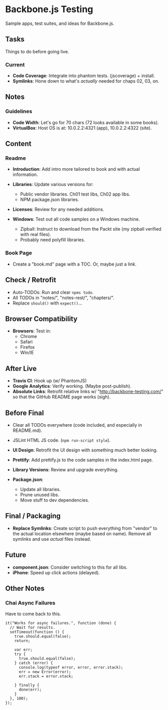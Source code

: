 # Backbone.js Testing
Sample apps, test suites, and ideas for Backbone.js.

## Tasks
Things to do before going live.

### Current
* **Code Coverage**: Integrate into phantom tests. (jscoverage) + install.
* **Symlinks**: Hone down to what's *actually* needed for chaps 02, 03, on.


## Notes
### Guidelines
* **Code Width**: Let's go for 70 chars (72 looks available in some books).
* **VirtualBox**: Host OS is at: 10.0.2.2:4321 (app), 10.0.2.2:4322 (site).


## Content
### Readme
* **Introduction**: Add intro more tailored to book and with actual
  information.

* **Libraries**: Update various versions for:
  * Public vendor libraries. Ch01 test libs, Ch02 app libs.
  * NPM package.json libraries.

* **Licenses**: Review for any needed additions.

* **Windows**: Test out all code samples on a Windows machine.
  * Zipball: Instruct to download from the Packt site (my zipball
    verified with real files).
  * Probably need polyfill libraries.

### Book Page
* Create a "book.md" page with a TOC. Or, maybe just a link.


## Check / Retrofit
* Auto-TODOs: Run and clear `npms todo`.
* All TODOs in "notes/", "notes-rest/", "chapters/".
* Replace `should()` with `expect()`...


## Browser Compatibility
* **Browsers**: Test in:
  * Chrome
  * Safari
  * Firefox
  * Win/IE


## After Live
* **Travis CI**: Hook up (w/ PhantomJS)
* **Google Analytics**: Verify working. (Maybe post-publish).
* **Absolute Links**: Retrofit relative links w/ "http://backbone-testing.com/"
  so that the GitHub README page works (sigh).

## Before Final
* Clear all TODOs everywhere (code included, and especially in README.md).
* JSLint HTML JS code. (`npm run-script style`).

* **UI Design**: Retrofit the UI design with something much better looking.
* **Prettify**: Add prettify.js to the code samples in the index.html page.

* **Library Versions**: Review and upgrade everything.

* **Package.json**:
  * Update all libraries.
  * Prune unused libs.
  * Move stuff to dev dependencies.


## Final / Packaging
* **Replace Symlinks**: Create script to push everything from "vendor"
  to the actual location elsewhere (maybe based on name). Remove all
  symlinks and use *actual* files instead.


## Future
* **component.json**: Consider switching to this for all libs.
* **iPhone**: Speed up click actions (delayed).

## Other Notes

### Chai Async Failures
Have to come back to this.

    it("Works for async failures.", function (done) {
      // Wait for results.
      setTimeout(function () {
        true.should.equal(false);
        return;

        var err;
        try {
          true.should.equal(false);
        } catch (error) {
          console.log(typeof error, error, error.stack);
          err = new Error(error);
          err.stack = error.stack;

        } finally {
          done(err);
        }
      }, 100);
    });

